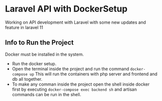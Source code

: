 # Laravel API with DockerSetup
Working on API development with Laravel with some new updates and feature in laravel 11

## Info to Run the Project
Docker must be installed in the system.

- Run the docker setup.
- Open the terminal inside the project and run the command `docker-compose up` 
    This will run the containers with php server and frontend and db all together.
- To make any comman inside the project open the shell inside docker first by executing `docker-compose exec backend sh` and artisan commands can be run in the shell.
